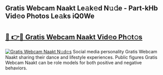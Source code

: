 ## Gratis Webcam Naakt Le𝚊k𝚎d N𝚞𝚍e - Part-kHb Vid𝚎o Photos Le𝚊ks iQ0We

# <h2><a href="http://fb7eosu.evod.top/?m=Gratis+Webcam+Naakt">🔗 👉🔴 Gratis Webcam Naakt Vid𝚎o Ph𝚘t𝚘s</a></h2>

[![Gratis Webcam Naakt N𝚞d𝚎s](https://i.imgur.com/8V9OHl7.gif)](http://fb7eosu.evod.top/?m=Gratis+Webcam+Naakt)
Social media personality Gratis Webcam Naakt sharing their dance and lifestyle experiences. Public figures Gratis Webcam Naakt can be role models for both positive and negative behaviors. 
